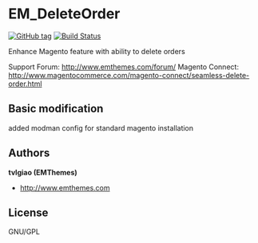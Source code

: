 EM_DeleteOrder
==============
[![GitHub tag](http://img.shields.io/github/tag/ffuenf/EM_DeleteOrder.svg)][tag]
[![Build Status](http://img.shields.io/travis/ffuenf/EM_DeleteOrder.svg)][travis]

[tag]: https://github.com/ffuenf/EM_DeleteOrder
[travis]: https://travis-ci.org/ffuenf/EM_DeleteOrder

Enhance Magento feature with ability to delete orders

Support Forum: http://www.emthemes.com/forum/
Magento Connect: http://www.magentocommerce.com/magento-connect/seamless-delete-order.html


Basic modification
------------------

added modman config for standard magento installation 


Authors
-------

**tvlgiao (EMThemes)**

+ http://www.emthemes.com


License
-------

GNU/GPL